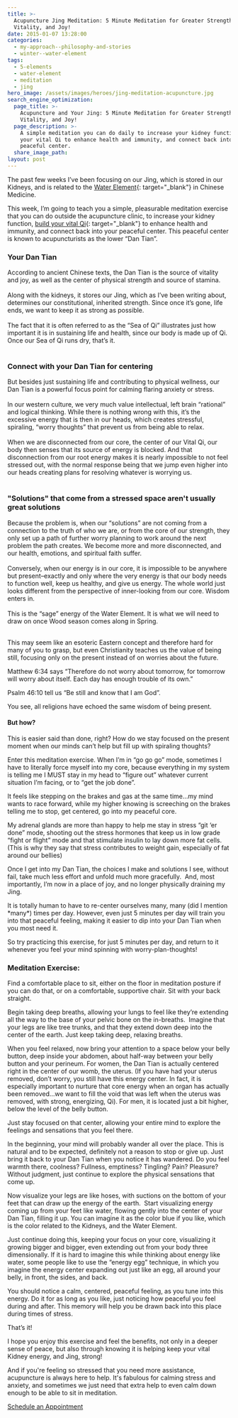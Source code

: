 ```yaml
---
title: >-
  Acupuncture Jing Meditation: 5 Minute Meditation for Greater Strength,
  Vitality, and Joy!
date: 2015-01-07 13:28:00
categories:
  - my-approach--philosophy-and-stories
  - winter--water-element
tags:
  - 5-elements
  - water-element
  - meditation
  - jing
hero_image: /assets/images/heroes/jing-meditation-acupuncture.jpg
search_engine_optimization:
  page_title: >-
    Acupuncture and Your Jing: 5 Minute Meditation for Greater Strength,
    Vitality, and Joy!
  page_description: >-
    A simple meditation you can do daily to increase your kidney function, build
    your vital Qi to enhance health and immunity, and connect back into your
    peaceful center.
  share_image_path:
layout: post
---
```


The past few weeks I’ve been focusing on our Jing, which is stored in our Kidneys, and is related to the [Water Element](/2017/12/31/water-element-its-depths-will-keep-you-balanced-in-winter/){: target="_blank"} in Chinese Medicine.

This week, I’m going to teach you a simple, pleasurable meditation exercise that you can do outside the acupuncture clinic, to increase your kidney function, [build your vital Qi](/2018/01/02/foods-to-nourish-your-jing-an-acupuncturists-approach-to-using-chinese-medicine-nutritional-principles-for-staying-healthy/){: target="_blank"} to enhance health and immunity, and connect back into your peaceful center. This peaceful center is known to acupuncturists as the lower “Dan Tian”.

<div><h3>Your Dan Tian</h3><div>According to ancient Chinese texts, the Dan Tian is the source of vitality and joy, as well as the center of physical strength and source of stamina.</div><div>&nbsp;</div><div>Along with the kidneys, it stores our Jing, which as I&rsquo;ve been writing about, determines our constitutional, inherited strength. Since once it&rsquo;s gone, life ends, we want to keep it as strong as possible.</div><div>&nbsp;</div><div>The fact that it is often referred to as the &ldquo;Sea of Qi&rdquo; illustrates just how important it is in sustaining life and health, since our body is made up of Qi. Once our Sea of Qi runs dry, that&rsquo;s it.</div><div>&nbsp;</div><h3>Connect with your Dan Tian for centering</h3><div>But besides just sustaining life and contributing to physical wellness, our Dan Tian is a powerful focus point for calming flaring anxiety or stress.</div><div>&nbsp;</div><div>In our western culture, we very much value intellectual, left brain &ldquo;rational&rdquo; and logical thinking. While there is nothing wrong with this, it&rsquo;s the excessive energy that is then in our heads, which creates stressful, spiraling, &ldquo;worry thoughts&rdquo; that prevent us from being able to relax.</div><div>&nbsp;</div><div>When we are disconnected from our core, the center of our Vital Qi, our body then senses that its source of energy is blocked. And that disconnection from our root energy makes it is nearly impossible to not feel stressed out, with the normal response being that we jump even higher into our heads creating plans for resolving whatever is worrying us.</div><div>&nbsp;</div><h3>"Solutions" that come from a stressed space aren't usually great solutions</h3><div>Because the problem is, when our &ldquo;solutions&rdquo; are not coming from a connection to the truth of who we are, or from the core of our strength, they only set up a path of further worry planning to work around the next problem the path creates. We become more and more disconnected, and our health, emotions, and spiritual faith suffer.</div><div>&nbsp;</div><div>Conversely, when our energy is in our core, it is impossible to be anywhere but present&ndash;exactly and only where the very energy is that our body needs to function well, keep us healthy, and give us energy. The whole world just looks different from the perspective of inner-looking from our core. Wisdom enters in.</div><div>&nbsp;</div><div>This is the &ldquo;sage&rdquo; energy of the Water Element. It is what we will need to draw on once Wood season comes along in Spring.</div><div>&nbsp;</div><p>This may seem like an esoteric Eastern concept and therefore hard for many of you to grasp, but even Christianity teaches us the value of being still, focusing only on the present instead of on worries about the future.</p><p>Matthew 6:34 says &ldquo;Therefore do not worry about tomorrow, for tomorrow will worry about itself. Each day has enough trouble of its own.&rdquo;</p><p>Psalm 46:10 tell us &ldquo;Be still and know that I am God&rdquo;.&nbsp;</p><p>You see, all religions have echoed the same wisdom of being present.</p><h4>But how?</h4><p>This is easier said than done, right? How do we stay focused on the present moment when our minds can&rsquo;t help but fill up with spiraling thoughts?</p><p>Enter this meditation exercise. When I&rsquo;m in &ldquo;go go go&rdquo; mode, sometimes I have to literally force myself into my core, because everything in my system is telling me I MUST stay in my head to &ldquo;figure out&rdquo; whatever current situation I&rsquo;m facing, or to &ldquo;get the job done&rdquo;.</p><p>It feels like stepping on the brakes and gas at the same time&hellip;my mind wants to race forward, while my higher knowing is screeching on the brakes telling me to stop, get centered, go into my peaceful core.</p><p>My adrenal glands are more than happy to help me stay in stress &ldquo;git &lsquo;er done&rdquo; mode, shooting out the stress hormones that keep us in low grade &ldquo;fight or flight&rdquo; mode and that stimulate insulin to lay down more fat cells. (This is why they say that stress contributes to weight gain, especially of fat around our bellies)&nbsp;</p><p>Once I get into my Dan Tian, the choices I make and solutions I see, without fail, take much less effort and unfold much more gracefully.&nbsp; And, most importantly, I&rsquo;m now in a place of joy, and no longer physically draining my Jing.</p><p>It is totally human to have to re-center ourselves many, many (did I mention *many*) times per day. However, even just 5 minutes per day will train you into that peaceful feeling, making it easier to dip into your Dan Tian when you most need it.</p><p>So try practicing this exercise, for just 5 minutes per day, and return to it whenever you feel your mind spinning with worry-plan-thoughts!</p><h3>Meditation Exercise:</h3><p>Find a comfortable place to sit, either on the floor in meditation posture if you can do that, or on a comfortable, supportive chair. Sit with your back straight.</p><p>Begin taking deep breaths, allowing your lungs to feel like they&rsquo;re extending all the way to the base of your pelvic bone on the in-breaths.&nbsp; Imagine that your legs are like tree trunks, and that they extend down deep into the center of the earth. Just keep taking deep, relaxing breaths.</p><p>When you feel relaxed, now bring your attention to a space below your belly button, deep inside your abdomen, about half-way between your belly button and your perineum. For women, the Dan Tian is actually centered right in the center of our womb, the uterus. (If you have had your uterus removed, don&rsquo;t worry, you still have this energy center. In fact, it is especially important to nurture that core energy when an organ has actually been removed&hellip;we want to fill the void that was left when the uterus was removed, with strong, energizing, Qi). For men, it is located just a bit higher, below the level of the belly button.</p><p>Just stay focused on that center, allowing your entire mind to explore the feelings and sensations that you feel there.</p><p>In the beginning, your mind will probably wander all over the place. This is natural and to be expected, definitely not a reason to stop or give up. Just bring it back to your Dan Tian when you notice it has wandered. Do you feel warmth there, coolness? Fullness, emptiness? Tingling? Pain? Pleasure? Without judgment, just continue to explore the physical sensations that come up.</p><p>Now visualize your legs are like hoses, with suctions on the bottom of your feet that can draw up the energy of the earth.&nbsp; Start visualizing energy coming up from your feet like water, flowing gently into the center of your Dan Tian, filling it up. You can imagine it as the color blue if you like, which is the color related to the Kidneys, and the Water Element.</p><p>Just continue doing this, keeping your focus on your core, visualizing it growing bigger and bigger, even extending out from your body three dimensionally. If it is hard to imagine this while thinking about energy like water, some people like to use the &ldquo;energy egg&rdquo; technique, in which you imagine the energy center expanding out just like an egg, all around your belly, in front, the sides, and back.</p><p>You should notice a calm, centered, peaceful feeling, as you tune into this energy. Do it for as long as you like, just noticing how peaceful you feel during and after. This memory will help you be drawn back into this place during times of stress.</p><p>That&rsquo;s it!</p><p>I hope you enjoy this exercise and feel the benefits, not only in a deeper sense of peace, but also through knowing it is helping keep your vital Kidney energy, and Jing, strong!</p><p>And if you're feeling so stressed that you need more assistance, acupuncture is always here to help. It's fabulous for calming stress and anxiety, and sometimes we just need that extra help to even calm down enough to be able to sit in meditation.</p><p class="align-to-center"><a class="call-to-action" data-cms-editor-link-style="undefined" href="/make-an-appointment/">Schedule an Appointment</a></p></div>